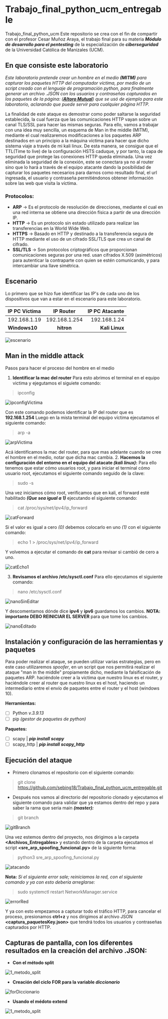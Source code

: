 # Trabajo_final_python_ucm_entregable

Trabajo_final_python_ucm Este repositorio se crea con el fin de compartir con el profesor Cesar Muñoz Araya, el trabajo final para su materia ***Módulo de desarrollo para el pentesting*** de la especialización de ***ciberseguridad*** de la Universidad Católica de Manizales (UCM).

## En que consiste este laboratorio

*Este laboratorio pretende crear un hombre en el medio **(MITM)** para capturar los paquetes HTTP del computador víctima, por medio de un script creado con el lenguaje de programación python, para finalmente  generar un archivo .JSON con los usuarios y contraseñas capturados en los paquetes de la página: ([**Altoro Mutual**](http://altoromutual.com/login.jsp)) que se usó de ejemplo para este laboratorio, aclarando que puede servir para cualquier página HTTP.*

La finalidad de este ataque es demostrar como poder saltarse la seguridad establecida, la cual fuerza que las comunicaciones HTTP vayan sobre un canal TLS/SSL para hacer las mismas seguras. Para ello, vamos a trabajar con una idea muy sencilla, un esquema de Man in the middle (MITM), mediante el cual realizaremos modificaciones a los paquetes ARP destinados en un principio a la máquina víctima para hacer que dicho sistema viaje a través de mi kali linux. De esta manera, se consigue que el TTL(Time to live) de la configuración HSTS caduque, y por tanto, la capa de seguridad que protege las conexiones HTTP queda eliminada. Una vez eliminada la seguridad de la conexión, este se conectara ya no al router sino que lo hará a través de el equipo atacante dando la posibilidad de capturar los paquetes necesarios para darnos como resultado final, el url ingresada, el usuario y contraseña permitiéndonos obtener información sobre las web que visita la víctima.

### Protocolos:

- **ARP** -> Es el protocolo de resolución de direcciones, mediante el cual en una red interna se obtiene una dirección física a partir de una dirección IP.
- **HTTP** ->  Es un protocolo sin estado utilizado para realizar las transferencias en la World Wide Web.
- **HTTPS** -> Basado en HTTP y destinado a la transferencia segura de HTTP mediante el uso de un cifrado SSL/TLS que crea un canal de cifrado.
- **SSL/TLS** -> Son protocolos criptográficos que proporcionan comunicaciones seguras por una red. usan cifrados X.509 (asimétricos) para autenticar la contraparte con quien se estén comunicando, y para intercambiar una llave simétrica.

## Escenario
Lo primero que se hizo fue identificar las IP's de cada uno de los dispositivos que van a estar en el escenario para este laboratorio.

| IP PC Víctima | IP Router | IP PC Atacante |
| :-------- | :-------: | --------: |
| 192.168.1.19 | 192.168.1.254 | 192.168.1.24 |
| **Windows10** | **hitron** | **Kali Linux** |

![escenario](./Captutas_de_Pantalla_Evidencias/escenario.jpg)

## Man in the middle attack
Pasos para hacer el proceso del hombre en el medio
 1. **Identificar la mac del router**
 Para esto abrimos el terminal en el equipo victima y ejegutamos el siguiete comando: 
> ipconfig

![ipconfigVictima](./Captutas_de_Pantalla_Evidencias/ipconfigVictima.jpeg)

Con este comando podemos identificar la IP del router que es **192.168.1.254**
Luego en la mista terminal del equipo víctima ejecutamos el siguiente comando:

> arp -a

![arpVictima](./Captutas_de_Pantalla_Evidencias/arpVictima.jpeg)

Acá identificamos la mac del router, para que mas adelante cuando se cree el hombre en el medio, notar que dicha mac cambia.
 2. **Hacemos la configuración del entorno en el equipo del atacate *(kali linux)*:**
 Para ello tenemos que estar cómo usuarios root, y para iniciar el terminal cómo usuario root, ejecutamos el siguiente comando seguido de la clave:
 
> sudo -s

Una vez iniciamos cómo root, verificamos que en kali, el forward esté habilitado ***(Que sea igual a 1)*** ejecutando el siguiente comando:

> cat /proc/sys/net/ipv4/ip_forward

![catForward](./Captutas_de_Pantalla_Evidencias/catForward.jpeg)

Si el valor es igual a cero *(0)* debemos colocarlo en uno *(1)* con el siguiente comando:

> echo 1 > /proc/sys/net/ipv4/ip_forward

Y volvemos a ejecutar el comando de **cat** para revisar si cambió de cero a uno.

![catEcho1](./Captutas_de_Pantalla_Evidencias/catEcho1.jpeg)

 3. **Revisamos el archivo /etc/sysctl.conf**
 Para ello ejecutamos el siguiente comando:
> nano /etc/sysctl.conf

![nanoSinEditar](./Captutas_de_Pantalla_Evidencias/nanoSinEditar.jpeg)

Y descomentamos dónde dice **ipv4** y **ipv6** guardamos los cambios.
**NOTA: importante DEBO REINICIAR EL SERVER** para que tome los cambios.

![nanoEditado](./Captutas_de_Pantalla_Evidencias/nanoEditado.jpeg)

## Instalación y configuración de las herramientas y paquetes

Para poder realizar el ataque, se pueden utilizar varias estrategias, pero en este caso utilizaremos _spoofer_, en un script que nos permitirá realizar el ataque "man in the middle" propiamente dicho, mediante la falsificación de paquetes ARP. haciéndole creer a la victima que nuestro linux es el router, y haciéndole creer al router que nuestro linux es el host, haciendo un intermediario entre el envío de paquetes entre el router y el host (windows 10).

**Herramientas:**
 - [ ] Python *v.3.9.13*
 - [ ] pip *(gestor de paquetes de python)*

**Paquetes:**
 - [ ] scapy | ***pip install scapy***
 - [ ] scapy_http | ***pip install scapy_http***

## Ejecución del ataque

 - Primero clonamos el repositorio con el siguiente comando:

> git clone https://github.com/sebing18/Trabajo_final_python_ucm_entregable.git

 - Después nos vamos al directorio del repositorio clonado y ejecutamos el siguiente comando para validar que ya estamos dentro del repo y para saber la rama que seria main ***(master):***
 
> git branch

![gitBranch](./Captutas_de_Pantalla_Evidencias/gitBranch.jpeg)

Una vez estemos dentro del proyecto, nos dirigimos a la carpeta **<Archivos_Entregables>** y estando dentro de la carpeta ejecutamos el script  **<sre_arp_spoofing_funcional.py>** de la siguiente forma:
> python3 sre_arp_spoofing_funcional.py

![atacando](./Captutas_de_Pantalla_Evidencias/atacando.jpeg)

**Nota:** *Si el siguiente error sale; reiniciamos la red, con el siguiente comando y ya con esto debería arreglarse:*
> sudo systemctl restart NetworkManager.service

![errorRed](./Captutas_de_Pantalla_Evidencias/errorRed.jpeg)

Y ya con esto empezamos a capturar todo el tráfico HTTP, para cancelar el proceso, presionamos **ctrl+z** y nos dirigimos al archivo JSON **<captura_paquetesKey.json>** que tendrá todos los usuarios y contraseñas capturados por HTTP.

## Capturas de pantalla, con los diferentes resultados en la creación del archivo .JSON:

 - **Con el método split**
 
![1_metodo_split](./Captutas_de_Pantalla_Evidencias/1_metodo_split.jpeg)

 - **Creación del ciclo FOR para la variable *diccionario***
 
![forDiccionario](./Captutas_de_Pantalla_Evidencias/2_ciclo_for_variable_diccionario.jpeg) 

- **Usando el médoto extend**

![1_metodo_split](./Captutas_de_Pantalla_Evidencias/3_metodo_extend.jpg)
